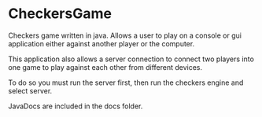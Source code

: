 # CheckersGame
Checkers game written in java.  Allows a user to play on a console or gui application either against another player or the computer.

This application also allows a server connection to connect two players into one game to play against each other from different devices.

To do so you must run the server first, then run the checkers engine and select server.

JavaDocs are included in the docs folder. 